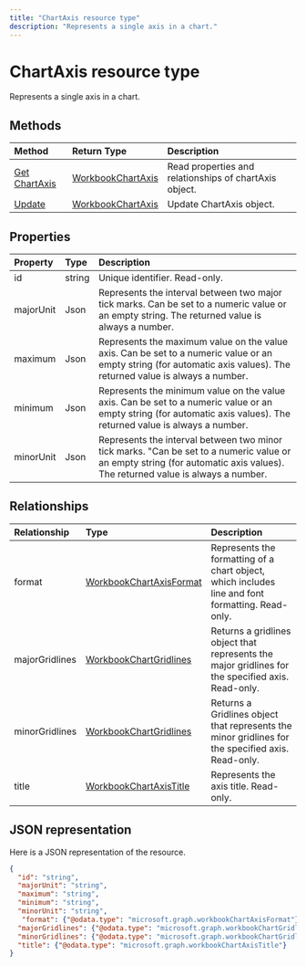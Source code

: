 ```yaml
---
title: "ChartAxis resource type"
description: "Represents a single axis in a chart."
---
```


# ChartAxis resource type

Represents a single axis in a chart.


## Methods

| Method		   | Return Type	|Description|
|:---------------|:--------|:----------|
|[Get ChartAxis](../api/chartaxis-get.md) | [WorkbookChartAxis](chartaxis.md) |Read properties and relationships of chartAxis object.|
|[Update](../api/chartaxis-update.md) | [WorkbookChartAxis](chartaxis.md)	|Update ChartAxis object. |

## Properties
| Property	   | Type	|Description|
|:---------------|:--------|:----------|
| id       |string   | Unique identifier. Read-only.|
|majorUnit|Json|Represents the interval between two major tick marks. Can be set to a numeric value or an empty string.  The returned value is always a number.|
|maximum|Json|Represents the maximum value on the value axis.  Can be set to a numeric value or an empty string (for automatic axis values).  The returned value is always a number.|
|minimum|Json|Represents the minimum value on the value axis. Can be set to a numeric value or an empty string (for automatic axis values).  The returned value is always a number.|
|minorUnit|Json|Represents the interval between two minor tick marks. "Can be set to a numeric value or an empty string (for automatic axis values). The returned value is always a number.|

## Relationships
| Relationship | Type	|Description|
|:---------------|:--------|:----------|
|format|[WorkbookChartAxisFormat](chartaxisformat.md)|Represents the formatting of a chart object, which includes line and font formatting. Read-only.|
|majorGridlines|[WorkbookChartGridlines](chartgridlines.md)|Returns a gridlines object that represents the major gridlines for the specified axis. Read-only.|
|minorGridlines|[WorkbookChartGridlines](chartgridlines.md)|Returns a Gridlines object that represents the minor gridlines for the specified axis. Read-only.|
|title|[WorkbookChartAxisTitle](chartaxistitle.md)|Represents the axis title. Read-only.|

## JSON representation

Here is a JSON representation of the resource.

<!--{
  "blockType": "resource",
  "optionalProperties": [],
  "keyProperty": "id",
  "baseType": "microsoft.graph.entity",
  "@odata.type": "microsoft.graph.workbookChartAxis"
}-->

```json
{
  "id": "string",
  "majorUnit": "string",
  "maximum": "string",
  "minimum": "string",
  "minorUnit": "string",
   "format": {"@odata.type": "microsoft.graph.workbookChartAxisFormat"},
  "majorGridlines": {"@odata.type": "microsoft.graph.workbookChartGridlines"},
  "minorGridlines": {"@odata.type": "microsoft.graph.workbookChartGridlines"},
  "title": {"@odata.type": "microsoft.graph.workbookChartAxisTitle"}
}

```

<!-- uuid: 8fcb5dbc-d5aa-4681-8e31-b001d5168d79
2015-10-25 14:57:30 UTC -->
<!-- {
  "type": "#page.annotation",
  "description": "ChartAxis resource",
  "keywords": "",
  "section": "documentation",
  "tocPath": ""
}-->